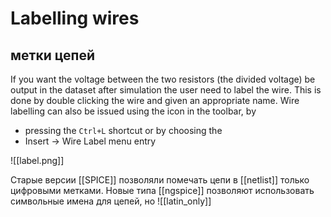 # Labelling wires
## метки цепей

If you want the voltage between the two resistors (the divided voltage) be output in the dataset after simulation the user need to label the wire. This is done by double clicking the wire and given an appropriate name. Wire labelling can also be issued using the icon in the toolbar, by 
- pressing the `Ctrl+L` shortcut or by choosing the 
- Insert → Wire Label menu entry

![[label.png]]

Старые версии [[SPICE]] позволяли помечать цепи в [[netlist]] только цифровыми метками. Новые типа [[ngspice]] позволяют использовать символьные имена для цепей, но 
![[latin_only]]
